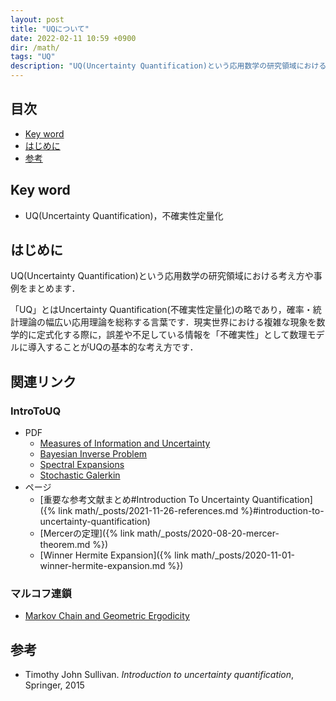 ```yaml
---
layout: post
title: "UQについて"
date: 2022-02-11 10:59 +0900
dir: /math/
tags: "UQ"
description: "UQ(Uncertainty Quantification)という応用数学の研究領域における考え方や事例をまとめます．"
---
```


## 目次
- [Key word](#key-word)
- [はじめに](#はじめに)
- [参考](#参考)

## Key word
- UQ(Uncertainty Quantification)，不確実性定量化

## はじめに
UQ(Uncertainty Quantification)という応用数学の研究領域における考え方や事例をまとめます．

「UQ」とはUncertainty Quantification(不確実性定量化)の略であり，確率・統計理論の幅広い応用理論を総称する言葉です．現実世界における複雑な現象を数学的に定式化する際に，誤差や不足している情報を「不確実性」として数理モデルに導入することがUQの基本的な考え方です．

## 関連リンク
### IntroToUQ
- PDF
  - [Measures of Information and Uncertainty](/math/pdf/chapter5.pdf)
  - [Bayesian Inverse Problem](/math/pdf/chapter6.pdf)
  - [Spectral Expansions](/math/pdf/chapter11.pdf)
  - [Stochastic Galerkin](/math/pdf/chapter12.pdf)
- ページ
  - [重要な参考文献まとめ#Introduction To Uncertainty Quantification]({% link math/_posts/2021-11-26-references.md %}#introduction-to-uncertainty-quantification)
  - [Mercerの定理]({% link math/_posts/2020-08-20-mercer-theorem.md %})
  - [Winner Hermite Expansion]({% link math/_posts/2020-11-01-winner-hermite-expansion.md %})

### マルコフ連鎖
- [Markov Chain and Geometric Ergodicity](/math/pdf/markov_chain.pdf)


## 参考
- Timothy John Sullivan. *Introduction to uncertainty quantification*, Springer, 2015
